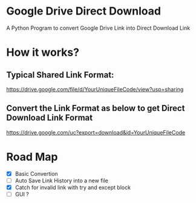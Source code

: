# Google Drive Direct Download
A Python Program to convert Google Drive Link into Direct Download Link

# How it works?
## Typical Shared Link Format:
https://drive.google.com/file/d/YourUniqueFileCode/view?usp=sharing
## Convert the Link Format as below to get Direct Download Link Format
https://drive.google.com/uc?export=download&id=YourUniqueFileCode

# Road Map
- [x] Basic Convertion
- [ ] Auto Save Link History into a new file
- [x] Catch for invalid link with try and except block
- [ ] GUI ?
